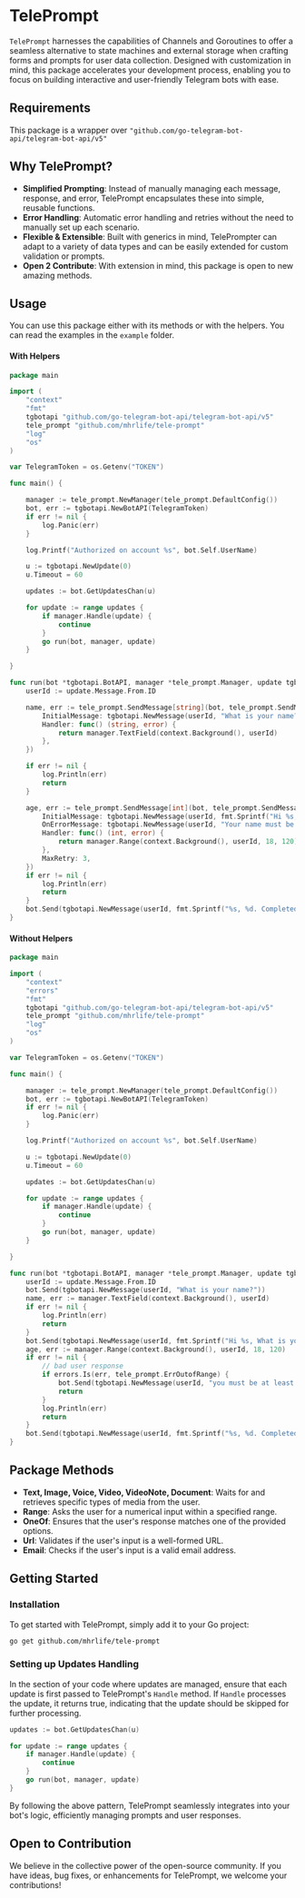 # TelePrompt
`TelePrompt` harnesses the capabilities of Channels and Goroutines to offer a seamless alternative to state machines and external storage when crafting forms and prompts for user data collection. Designed with customization in mind, this package accelerates your development process, enabling you to focus on building interactive and user-friendly Telegram bots with ease.
## Requirements
This package is a wrapper over `"github.com/go-telegram-bot-api/telegram-bot-api/v5"`

## Why TelePrompt?
- **Simplified Prompting**: Instead of manually managing each message, response, and error, TelePrompt encapsulates these into simple, reusable functions.
- **Error Handling**: Automatic error handling and retries without the need to manually set up each scenario.
- **Flexible & Extensible**: Built with generics in mind, TelePrompter can adapt to a variety of data types and can be easily extended for custom validation or prompts.
- **Open 2 Contribute**: With extension in mind, this package is open to new amazing methods.

## Usage
You can use this package either with its methods or with the helpers. You can read the examples in the `example` folder.
#### With Helpers
```go
package main

import (
	"context"
	"fmt"
	tgbotapi "github.com/go-telegram-bot-api/telegram-bot-api/v5"
	tele_prompt "github.com/mhrlife/tele-prompt"
	"log"
	"os"
)

var TelegramToken = os.Getenv("TOKEN")

func main() {

	manager := tele_prompt.NewManager(tele_prompt.DefaultConfig())
	bot, err := tgbotapi.NewBotAPI(TelegramToken)
	if err != nil {
		log.Panic(err)
	}

	log.Printf("Authorized on account %s", bot.Self.UserName)

	u := tgbotapi.NewUpdate(0)
	u.Timeout = 60

	updates := bot.GetUpdatesChan(u)

	for update := range updates {
		if manager.Handle(update) {
			continue
		}
		go run(bot, manager, update)
	}

}

func run(bot *tgbotapi.BotAPI, manager *tele_prompt.Manager, update tgbotapi.Update) {
	userId := update.Message.From.ID

	name, err := tele_prompt.SendMessage[string](bot, tele_prompt.SendMessageConfig[string]{
		InitialMessage: tgbotapi.NewMessage(userId, "What is your name?"),
		Handler: func() (string, error) {
			return manager.TextField(context.Background(), userId)
		},
	})

	if err != nil {
		log.Println(err)
		return
	}

	age, err := tele_prompt.SendMessage[int](bot, tele_prompt.SendMessageConfig[int]{
		InitialMessage: tgbotapi.NewMessage(userId, fmt.Sprintf("Hi %s, What is your age?", name)),
		OnErrorMessage: tgbotapi.NewMessage(userId, "Your name must be more than 18.\n\nHow old are you?"),
		Handler: func() (int, error) {
			return manager.Range(context.Background(), userId, 18, 120)
		},
		MaxRetry: 3,
	})
	if err != nil {
		log.Println(err)
		return
	}
	bot.Send(tgbotapi.NewMessage(userId, fmt.Sprintf("%s, %d. Completed!", name, age)))
}
```
#### Without Helpers
```go
package main

import (
	"context"
	"errors"
	"fmt"
	tgbotapi "github.com/go-telegram-bot-api/telegram-bot-api/v5"
	tele_prompt "github.com/mhrlife/tele-prompt"
	"log"
	"os"
)

var TelegramToken = os.Getenv("TOKEN")

func main() {

	manager := tele_prompt.NewManager(tele_prompt.DefaultConfig())
	bot, err := tgbotapi.NewBotAPI(TelegramToken)
	if err != nil {
		log.Panic(err)
	}

	log.Printf("Authorized on account %s", bot.Self.UserName)

	u := tgbotapi.NewUpdate(0)
	u.Timeout = 60

	updates := bot.GetUpdatesChan(u)

	for update := range updates {
		if manager.Handle(update) {
			continue
		}
		go run(bot, manager, update)
	}

}

func run(bot *tgbotapi.BotAPI, manager *tele_prompt.Manager, update tgbotapi.Update) {
	userId := update.Message.From.ID
	bot.Send(tgbotapi.NewMessage(userId, "What is your name?"))
	name, err := manager.TextField(context.Background(), userId)
	if err != nil {
		log.Println(err)
		return
	}
	bot.Send(tgbotapi.NewMessage(userId, fmt.Sprintf("Hi %s, What is your age?", name)))
	age, err := manager.Range(context.Background(), userId, 18, 120)
	if err != nil {
		// bad user response
		if errors.Is(err, tele_prompt.ErrOutofRange) {
			bot.Send(tgbotapi.NewMessage(userId, "you must be at least 18 to use this bot"))
			return
		}
		log.Println(err)
		return
	}
	bot.Send(tgbotapi.NewMessage(userId, fmt.Sprintf("%s, %d. Completed!", name, age)))
}

```
## Package Methods
- **Text, Image, Voice, Video, VideoNote, Document**: Waits for and retrieves specific types of media from the user.
- **Range**: Asks the user for a numerical input within a specified range.
- **OneOf**: Ensures that the user's response matches one of the provided options.
- **Url**: Validates if the user's input is a well-formed URL.
- **Email**: Checks if the user's input is a valid email address.

## Getting Started
### Installation
To get started with TelePrompt, simply add it to your Go project:
```bash
go get github.com/mhrlife/tele-prompt
```
### Setting up Updates Handling
In the section of your code where updates are managed, ensure that each update is first passed to TelePrompt's `Handle` method. If `Handle` processes the update, it returns true, indicating that the update should be skipped for further processing.
```go
updates := bot.GetUpdatesChan(u)

for update := range updates {
    if manager.Handle(update) {
        continue
    }
    go run(bot, manager, update)
}
```
By following the above pattern, TelePrompt seamlessly integrates into your bot's logic, efficiently managing prompts and user responses.
## Open to Contribution
We believe in the collective power of the open-source community. If you have ideas, bug fixes, or enhancements for TelePrompt, we welcome your contributions!
